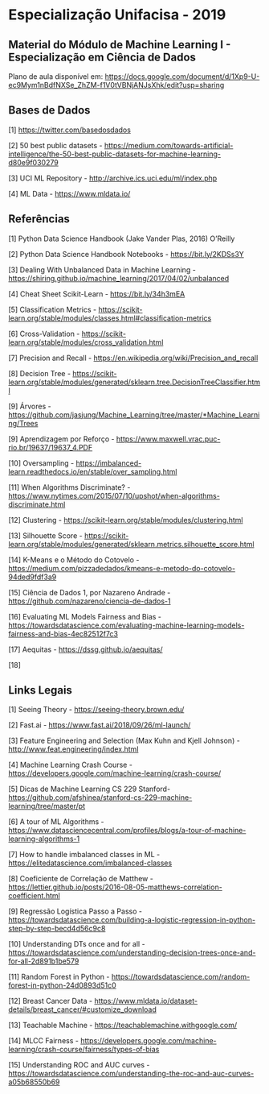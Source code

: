 # Especialização Unifacisa - 2019

## Material do Módulo de Machine Learning I - Especialização em Ciência de Dados

Plano de aula disponível em: https://docs.google.com/document/d/1Xp9-U-ec9Mym1nBdfNXSe_ZhZM-f1V0tVBNjANJsXhk/edit?usp=sharing

## Bases de Dados

[1] https://twitter.com/basedosdados

[2] 50 best public datasets - https://medium.com/towards-artificial-intelligence/the-50-best-public-datasets-for-machine-learning-d80e9f030279

[3] UCI ML Repository - http://archive.ics.uci.edu/ml/index.php

[4] ML Data - https://www.mldata.io/


## Referências

[1] Python Data Science Handbook (Jake Vander Plas, 2016) O’Reilly 

[2] Python Data Science Handbook Notebooks - https://bit.ly/2KDSs3Y

[3] Dealing With Unbalanced Data in Machine Learning - https://shiring.github.io/machine_learning/2017/04/02/unbalanced

[4] Cheat Sheet Scikit-Learn - https://bit.ly/34h3mEA

[5] Classification Metrics - https://scikit-learn.org/stable/modules/classes.html#classification-metrics

[6] Cross-Validation - https://scikit-learn.org/stable/modules/cross_validation.html

[7] Precision and Recall - https://en.wikipedia.org/wiki/Precision_and_recall

[8] Decision Tree - https://scikit-learn.org/stable/modules/generated/sklearn.tree.DecisionTreeClassifier.html

[9] Árvores - https://github.com/jasjung/Machine_Learning/tree/master/*Machine_Learning/Trees

[9] Aprendizagem por Reforço - https://www.maxwell.vrac.puc-rio.br/19637/19637_4.PDF

[10] Oversampling - https://imbalanced-learn.readthedocs.io/en/stable/over_sampling.html

[11] When Algorithms Discriminate? - https://www.nytimes.com/2015/07/10/upshot/when-algorithms-discriminate.html

[12] Clustering - https://scikit-learn.org/stable/modules/clustering.html

[13] Silhouette Score - https://scikit-learn.org/stable/modules/generated/sklearn.metrics.silhouette_score.html

[14] K-Means e o Método do Cotovelo - https://medium.com/pizzadedados/kmeans-e-metodo-do-cotovelo-94ded9fdf3a9

[15] Ciência de Dados 1, por Nazareno Andrade - https://github.com/nazareno/ciencia-de-dados-1

[16] Evaluating ML Models Fairness and Bias - https://towardsdatascience.com/evaluating-machine-learning-models-fairness-and-bias-4ec82512f7c3

[17] Aequitas - https://dssg.github.io/aequitas/

[18] 

## Links Legais

[1] Seeing Theory - https://seeing-theory.brown.edu/

[2] Fast.ai - https://www.fast.ai/2018/09/26/ml-launch/

[3] Feature Engineering and Selection (Max Kuhn and Kjell Johnson) - http://www.feat.engineering/index.html

[4] Machine Learning Crash Course - https://developers.google.com/machine-learning/crash-course/

[5] Dicas de Machine Learning CS 229 Stanford- https://github.com/afshinea/stanford-cs-229-machine-learning/tree/master/pt

[6] A tour of ML Algorithms - https://www.datasciencecentral.com/profiles/blogs/a-tour-of-machine-learning-algorithms-1

[7] How to handle imbalanced classes in ML - https://elitedatascience.com/imbalanced-classes

[8] Coeficiente de Correlação de Matthew - https://lettier.github.io/posts/2016-08-05-matthews-correlation-coefficient.html

[9] Regressão Logística Passo a Passo - https://towardsdatascience.com/building-a-logistic-regression-in-python-step-by-step-becd4d56c9c8

[10] Understanding DTs once and for all - https://towardsdatascience.com/understanding-decision-trees-once-and-for-all-2d891b1be579

[11] Random Forest in Python - https://towardsdatascience.com/random-forest-in-python-24d0893d51c0

[12] Breast Cancer Data - https://www.mldata.io/dataset-details/breast_cancer/#customize_download

[13] Teachable Machine - https://teachablemachine.withgoogle.com/

[14] MLCC Fairness - https://developers.google.com/machine-learning/crash-course/fairness/types-of-bias

[15] Understanding ROC and AUC curves - https://towardsdatascience.com/understanding-the-roc-and-auc-curves-a05b68550b69